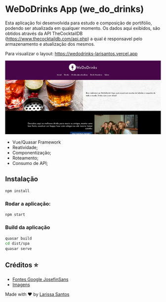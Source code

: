# WeDoDrinks App (we_do_drinks)

Esta aplicação foi desenvolvida para estudo e composição de portifólio, podendo ser atualizada em qualquer momento.
Os dados aqui exibidos, são obtidos através da API TheCocktailDB (https://www.thecocktaildb.com/api.php) a qual é responsavel pelo armazenamento e atualização dos mesmos.

Para visualizar o layout: https://wedodrinks-larisantos.vercel.app

![imagem](https://github.com/LariMoro20/WeDoDrinks/blob/main/print1.png)

- Vue/Quasar Framework
- Reatividade;
- Componentização;
- Roteamento;
- Consumo de API;

## Instalação

```bash
npm install
```

### Rodar a aplicação:

```bash
npm start
```

### Build da aplicação

```bash
quasar build
cd dist/spa
quasar serve
```

## Créditos :star:

- [Fontes Google JosefinSans](https://fonts.google.com/specimen/Josefin+Sans)
- [Imagens](https://wedodrinks-larisantos.vercel.app/about)

Made with :heart: by [Larissa Santos](https://larissa-santos.vercel.app/)
